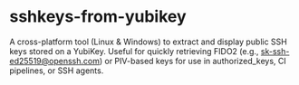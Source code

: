 # sshkeys-from-yubikey
A cross-platform tool (Linux &amp; Windows) to extract and display public SSH keys stored on a YubiKey. Useful for quickly retrieving FIDO2 (e.g., sk-ssh-ed25519@openssh.com) or PIV-based keys for use in authorized_keys, CI pipelines, or SSH agents.

